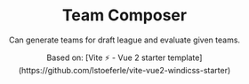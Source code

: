 <h1 align="center">Team Composer</h1>

<p align="center">
  Can generate teams for draft league and evaluate given teams.
</p>

<p align="center">
  Based on: [Vite ⚡ - Vue 2 starter template](https://github.com/lstoeferle/vite-vue2-windicss-starter)
</p>
